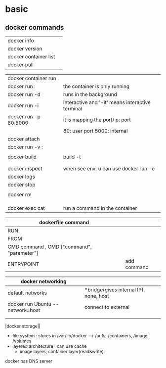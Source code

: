 # basic

## docker commands 

|                       |     |
| --------------------- | --- |
| docker info           |     |
| docker version        |     |
| docker container list |     |
| docker pull <image>   |     |

|                                             |                                                  |
| ------------------------------------------- | ------------------------------------------------ |
| docker container run                        |                                                  |
| docker run <img>:<version>                  | the container is only running                    |
| docker run -d <image>                       | runs in the background                           |
| docker run -i <img>                         | interactive and '-it' means interactive terminal |
| docker run -p 80:5000 <image>               | it is mapping the port/ p: port                  |
|                                             | 80: user port 5000: internal                     |
| docker attach <image or id>                 |                                                  |
| docker run -v <locExternal>:<locIn> <image> |                                                  |
|                                             |                                                  |
| docker build <dest>                         | build -t <name> <dest>                           |
|                                             |                                                  |
|                                             |                                                  |
| docker inspect <name>                       | when see env, u can use docker run -e <name>     |
| docker logs <name>                          |                                                  |
| docker stop                                 |                                                  |
|                                             |                                                  |
| docker rm                                   |                                                  |
|                                             |                                                  |
|                                             |                                                  |
|                                             |                                                  |
| docker exec cat <file>                      | run a command in the container                   |

| dockerfile command                         |             |
| ------------------------------------------ | ----------- |
| RUN                                        |             |
| FROM                                       |             |
| CMD command , CMD ["command", "parameter"] |             |
| ENTRYPOINT                                 | add command |

| docker networking                |                                        |
| -------------------------------- | -------------------------------------- |
| default networks                 | *bridge(gives internal IP), none, host |
| docker run Ubuntu --network=host | connect to external                    |
|                                  |                                        |
|                                  |                                        |

|docker storage||
- file system : stores in /var/lib/docker --> /aufs, /containers, /image, /volumes
- layered architecture : can use cache
  - image layers, container layer(read&write) 

docker has DNS server